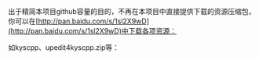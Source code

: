 出于精简本项目github容量的目的，不再在本项目中直接提供下载的资源压缩包，你可以在[http://pan.baidu.com/s/1sl2X9wD](http://pan.baidu.com/s/1sl2X9wD)中下载各项资源：

如kyscpp、upedit4kyscpp.zip等： 

